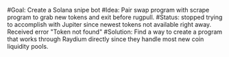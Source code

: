 #Goal: Create a Solana snipe bot
#Idea: Pair swap program with scrape program to grab new tokens and exit before rugpull. 
#Status: stopped trying to accomplish with Jupiter since newest tokens not available right away. Received error "Token not found"
#Solution: Find a way to create a program that works through Raydium directly since they handle most new coin liquidity pools. 
